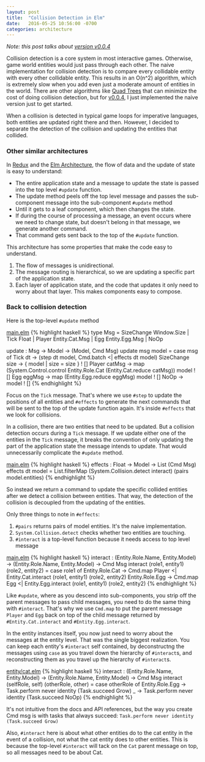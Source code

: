 ```yaml
---
layout: post
title:  "Collision Detection in Elm"
date:   2016-05-25 10:56:00 -0700
categories: architecture
---
```


*Note: this post talks about [version v0.0.4][v0.0.4-src]*

Collision detection is a core system in most interactive games. Otherwise, game
world entities would just pass through each other. The naive implementation
for collision detection is to compare every collidable entity with every other
collidable entity. This results in an O(n^2) algorithm, which is extremely slow
when you add even just a moderate amount of entities in the world. There are
other algorithms like [Quad Trees][quadtree] that can minimize the cost of
doing collision detection, but for [v0.0.4][v0.0.4], I just implemented the
naive version just to get started.

When a collision is detected in typical game loops for imperative languages,
both entities are updated right there and then. However, I decided to separate the
detection of the collision and updating the entities that collided.

### Other similar architectures

In [Redux][redux] and the [Elm Architecture][elm-architecture], the flow of data
and the update of state is easy to understand:

- The entire application state and a message to update the state is passed into the top level `#update` function.
- The update method peels off the top level message and passes the sub-component message into the sub-component `#update` method
- Until it gets to a leaf component, which then changes the state.
- If during the course of processing a message, an event occurs where we need to
change state, but doesn't belong in that message, we generate another command.
- That command gets sent back to the top of the `#update` function.

This architecture has some properties that make the code easy to understand.

1. The flow of messages is unidirectional.
2. The message routing is hierarchical, so we are updating a specific part
of the application state.
3. Each layer of application state, and the code that updates it only need to
worry about that layer. This makes components easy to compose.

### Back to collision detection

Here is the top-level `#update` method

[main.elm](https://github.com/iamwilhelm/bayes-cat/blob/v0.0.4/src/main.elm#L70)
{% highlight haskell %}
type Msg =
    SizeChange Window.Size
  | Tick Float
  | Player Entity.Cat.Msg
  | Egg Entity.Egg.Msg
  | NoOp

update : Msg -> Model -> (Model, Cmd Msg)
update msg model =
  case msg of
    Tick dt ->
      (step dt model, Cmd.batch <| effects dt model)
    SizeChange size ->
      { model | size = size } ! []
    Player catMsg ->
      map (System.Control.control Entity.Role.Cat (Entity.Cat.reduce catMsg)) model ! []
    Egg eggMsg ->
      map (Entity.Egg.reduce eggMsg) model ! []
    NoOp ->
      model ! []
{% endhighlight %}

Focus on the `Tick` message. That's where we use `#step` to update the positions
 of all entities and `#effects` to generate the next commands that will be sent
 to the top of the update function again. It's inside `#effects` that we look for collisions.

In a collision, there are two entities that need to be updated. But a collision
detection occurs during a `Tick` message. If we update either one of the entities in the
`Tick` message, it breaks the convention of only updating the part of the
application state the message intends to update. That would unnecessarily complicate
the `#update` method.

[main.elm](https://github.com/iamwilhelm/bayes-cat/blob/v0.0.4/src/main.elm#L106)
{% highlight haskell %}
effects : Float -> Model -> List (Cmd Msg)
effects dt model =
  List.filterMap (System.Collision.detect interact) (pairs model.entities)
{% endhighlight %}

So instead we return a command to update the specific collided entities after
we detect a collision between entities. That way, the detection of the collision
is decoupled from the updating of the entities.

Only three things to note in `#effects`:

1. `#pairs` returns pairs of model entities. It's the naive implementation.
2. `System.Collision.detect` checks whether two entities are touching.
3. `#interact` is a top-level function because it needs access to top level message

[main.elm](https://github.com/iamwilhelm/bayes-cat/blob/v0.0.4/src/main.elm#L106)
{% highlight haskell %}
interact : (Entity.Role.Name, Entity.Model) -> (Entity.Role.Name, Entity.Model) -> Cmd Msg
interact (role1, entity1) (role2, entity2) =
  case role1 of
    Entity.Role.Cat ->
      Cmd.map Player <| Entity.Cat.interact (role1, entity1) (role2, entity2)
    Entity.Role.Egg ->
      Cmd.map Egg <| Entity.Egg.interact (role1, entity1) (role2, entity2)
{% endhighlight %}

Like `#update`, where as you descend into sub-components, you strip off the
parent messages to pass child messages, you need to do the same thing with
`#interact`. That's why we use `Cmd.map` to put the parent message `Player` and
`Egg` back on top of the child message returned by `#Entity.Cat.interact` and
`#Entity.Egg.interact`.

In the entity instances itself, you now just need to worry about the messages at
the entity level. That was the single biggest realization. You can keep each
entity's `#interact` self contained, by deconstructng the messages
using `case` as you travel down the hierarchy of `#interact`s, and reconstructing
them as you travel up the hierarchy of `#interact`s.

[entity/cat.elm](https://github.com/iamwilhelm/bayes-cat/blob/v0.0.4/src/entity/cat.elm#L71)
{% highlight haskell %}
interact : (Entity.Role.Name, Entity.Model) -> (Entity.Role.Name, Entity.Model) -> Cmd Msg
interact (selfRole, self) (otherRole, other) =
  case otherRole of
    Entity.Role.Egg ->
      Task.perform never identity (Task.succeed Grow)
    _ ->
      Task.perform never identity (Task.succeed NoOp)
{% endhighlight %}

It's not intuitive from the docs and API references, but the way you create
Cmd msg is with tasks that always succeed: `Task.perform never identity (Task.succeed Grow)`

Also, `#interact` here is about what other entities do to the cat entity in the
event of a collision, not what the cat entity does to other entities. This is because
the top-level `#interact` will tack on the `Cat` parent message on top, so all
messages need to be about Cat.

[quadtree]: http://gamedevelopment.tutsplus.com/tutorials/quick-tip-use-quadtrees-to-detect-likely-collisions-in-2d-space--gamedev-374
[redux]: https://github.com/reactjs/redux
[elm-architecture]: http://guide.elm-lang.org/architecture/index.html
[v0.0.4]: /bayes-cat/versions/v0.0.4/index.html
[v0.0.4-src]: https://github.com/iamwilhelm/bayes-cat/tree/v0.0.4
